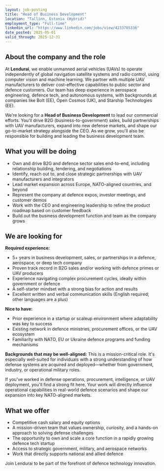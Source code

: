 ```yaml
---
layout: job-posting
title: "Head of Business Development"
location: "Tallinn, Estonia (Hybrid)"
employment_type: "Full-time"
linkedin_url: "https://www.linkedin.com/jobs/view/4233705336"
date_posted: 2025-05-01
valid_through: 2025-12-31
---
```


## About the company and the role

At **Lendurai**, we enable unmanned aerial vehicles (UAVs) to operate independently of global navigation satellite systems and radio control, using computer vision and machine learning. We partner with multiple UAV manufacturers to deliver cost-effective capabilities to public sector and defence customers. Our team has deep experience in aerospace engineering, defence tech, and autonomous systems, with backgrounds at companies like Bolt (EE), Open Cosmos (UK), and Starship Technologies (EE).

We're looking for a **Head of Business Development** to lead our commercial efforts. You'll drive B2G (business-to-government) sales, build partnerships with UAV manufacturers, expand into new defense markets, and shape our go-to-market strategy alongside the CEO. As we grow, you'll also be responsible for building and leading the business development team.

## What you will be doing

- Own and drive B2G and defence sector sales end-to-end, including relationship building, tendering, and negotiations
- Identify, reach out to, and close strategic partnerships with UAV manufacturers and integrators
- Lead market expansion across Europe, NATO-aligned countries, and beyond
- Represent the company at defence expos, investor meetings, and customer demos
- Work with the CEO and engineering leadership to refine the product roadmap based on customer feedback
- Build out the business development function and team as the company grows

## We are looking for

**Required experience:**
- 5+ years in business development, sales, or partnerships in a defence, aerospace, or deep tech company
- Proven track record in B2G sales and/or working with defence primes or UAV producers
- Experience navigating complex procurement cycles, ideally within government or defence
- A self-starter mindset with a strong bias for action and results
- Excellent written and verbal communication skills (English required; other languages are a plus)

**Nice to have:**
- Prior experience in a startup or scaleup environment where adaptability was key to success
- Existing network in defence ministries, procurement offices, or the UAV ecosystem
- Familiarity with NATO, EU or Ukraine defence programs and funding mechanisms

**Backgrounds that may be well-aligned:**
This is a mission-critical role. It's especially well-suited for individuals with a strong understanding of how defense systems are acquired and deployed—whether from government, industry, or operational military roles.

If you've worked in defense operations, procurement, intelligence, or UAV deployment, you'll find a strong fit here. Your work will directly influence operational capabilities in real-world defence scenarios and shape our expansion into key NATO-aligned markets.

## What we offer

- Competitive cash salary and equity options
- A mission-driven team that values ownership, curiosity, and a hands-on approach to solving defense challenges
- The opportunity to own and scale a core function in a rapidly growing defence tech startup
- Access to strategic government, military, and aerospace networks
- Work that directly supports national and allied defence

Join Lendurai to be part of the forefront of defence technology innovation. 